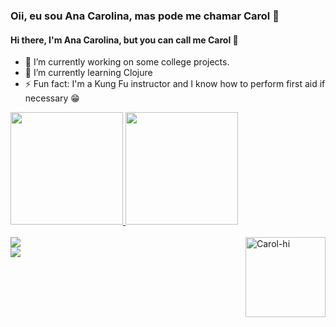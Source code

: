 ### Oii, eu sou Ana Carolina, mas pode me chamar Carol 👋
#### Hi there, I'm Ana Carolina, but you can call me Carol 👋 
- 🔭 I’m currently working on some college projects.
- 🌱 I’m currently learning Clojure
- ⚡ Fun fact: I'm a Kung Fu instructor and I know how to perform first aid if necessary 😁

 <div>
  <a href="https://github.com/carolnesso">
  <img height="180em" src="https://github-readme-stats.vercel.app/api?username=carolnesso&show_icons=true&theme=radical&include_all_commits=true&count_private=true"/>
  <img height="180em" src="https://github-readme-stats.vercel.app/api/top-langs/?username=carolnesso&layout=compact&langs_count=7&theme=radical"/>
</div>
  
  <div style="display: inline_block"><br>
  <img align="right" alt="Carol-hi" height="128" width="128" src="https://cdn.discordapp.com/attachments/728071531447713854/876829346243969044/me-gifmaker.gif">
</div>
  
 <div>
   <a href="https://instagram.com/carolnesso" target="_blank"><img src="https://img.shields.io/badge/-Instagram-%23E4405F?style=for-the-badge&logo=instagram&logoColor=white" target="_blank"> </br></a>
   <a href="https://www.linkedin.com/in/ana-carolina-nesso-guedes-2287661aa/" target="_blank"><img src="https://img.shields.io/badge/-LinkedIn-%230077B5?style=for-the-badge&logo=linkedin&logoColor=white" target="_blank"> </br></a>
 </div>
